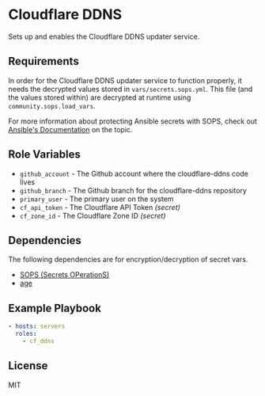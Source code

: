 # Cloudflare DDNS

Sets up and enables the Cloudflare DDNS updater service.

## Requirements

In order for the Cloudflare DDNS updater service to function properly, it needs
the decrypted values stored in `vars/secrets.sops.yml`. This file (and the
values stored within) are decrypted at runtime using `community.sops.load_vars`.

For more information about protecting Ansible secrets with SOPS, check out
[Ansible's Documentation](https://docs.ansible.com/ansible/latest/collections/community/sops/docsite/guide.html)
on the topic.

## Role Variables

*   `github_account` - The Github account where the cloudflare-ddns code lives
*   `github_branch` - The Github branch for the cloudflare-ddns repository
*   `primary_user` - The primary user on the system
*   `cf_api_token` - The Cloudflare API Token _(secret)_
*   `cf_zone_id` - The Cloudflare Zone ID _(secret)_

## Dependencies

The following dependencies are for encryption/decryption of secret vars.

*   [SOPS (Secrets OPerationS)](https://github.com/mozilla/sops)
*   [age](https://github.com/FiloSottile/age)

## Example Playbook

```yml
- hosts: servers
  roles:
    - cf_ddns
```

## License

MIT
